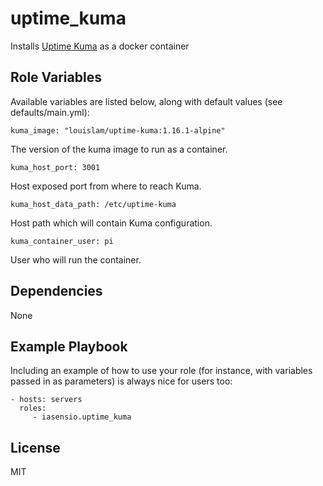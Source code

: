 uptime_kuma
=========

Installs [Uptime Kuma](https://github.com/louislam/uptime-kuma) as a docker container


Role Variables
--------------

Available variables are listed below, along with default values (see defaults/main.yml):

```
kuma_image: "louislam/uptime-kuma:1.16.1-alpine"
```
The version of the kuma image to run as a container.

```
kuma_host_port: 3001
```
Host exposed port from where to reach Kuma.

```
kuma_host_data_path: /etc/uptime-kuma
```
Host path which will contain Kuma configuration.

```
kuma_container_user: pi
```
User who will run the container.


Dependencies
------------

None

Example Playbook
----------------

Including an example of how to use your role (for instance, with variables passed in as parameters) is always nice for users too:

    - hosts: servers
      roles:
         - iasensio.uptime_kuma

License
-------

MIT

